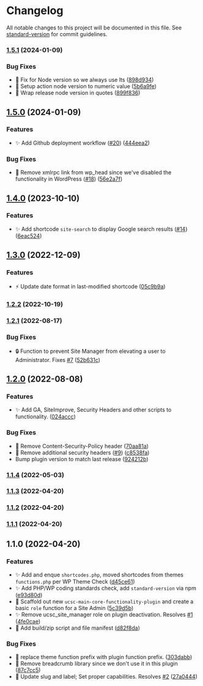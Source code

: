 # Changelog

All notable changes to this project will be documented in this file. See [standard-version](https://github.com/conventional-changelog/standard-version) for commit guidelines.

### [1.5.1](https://github.com/ucsc/ucsc-custom-functionality/compare/v1.5.0...v1.5.1) (2024-01-09)


### Bug Fixes

* 🐛 Fix for Node version so we always use lts ([898d934](https://github.com/ucsc/ucsc-custom-functionality/commit/898d93428bd80c5e91e93b3b761f4d6d87865c39))
* 🐛 Setup action node version to numeric value ([5b6a9fe](https://github.com/ucsc/ucsc-custom-functionality/commit/5b6a9fe26181cd4fc300afa227db56fced4b6b76))
* 🐛 Wrap release node version in quotes ([899f836](https://github.com/ucsc/ucsc-custom-functionality/commit/899f836d0822297ce00482cd17bb03cc5314be6e))

## [1.5.0](https://github.com/ucsc/ucsc-custom-functionality/compare/v1.4.0...v1.5.0) (2024-01-09)


### Features

* ✨ Add Github deployment workflow ([#20](https://github.com/ucsc/ucsc-custom-functionality/issues/20)) ([444eea2](https://github.com/ucsc/ucsc-custom-functionality/commit/444eea26689a0c4f045749f90ea16860660bb2a7))


### Bug Fixes

* 🐛 Remove xmlrpc link from wp_head since we've disabled the functionality in WordPress ([#18](https://github.com/ucsc/ucsc-custom-functionality/issues/18)) ([56e2a7f](https://github.com/ucsc/ucsc-custom-functionality/commit/56e2a7fe9189863d60815fa96197075043ab4651))

## [1.4.0](https://github.com/ucsc/ucsc-custom-functionality/compare/v1.3.0...v1.4.0) (2023-10-10)


### Features

* ✨ Add shortcode `site-search` to display Google search results ([#14](https://github.com/ucsc/ucsc-custom-functionality/issues/14)) ([6eac524](https://github.com/ucsc/ucsc-custom-functionality/commit/6eac5248b9fa6bf040cc7d90fdb00bfe007f7d06))

## [1.3.0](https://github.com/ucsc/ucsc-custom-functionality/compare/v1.2.2...v1.3.0) (2022-12-09)


### Features

* ⚡️ Update date format in last-modified shortcode ([05c9b9a](https://github.com/ucsc/ucsc-custom-functionality/commit/05c9b9a3bdea34fcaef9bfdde446c71608c09ac8))

### [1.2.2](https://github.com/ucsc/ucsc-custom-functionality/compare/v1.2.1...v1.2.2) (2022-10-19)

### [1.2.1](https://github.com/ucsc/ucsc-custom-functionality/compare/v1.2.0...v1.2.1) (2022-08-17)


### Bug Fixes

* :lock: Function to prevent Site Manager from elevating a user to Administrator. Fixes [#7](https://github.com/ucsc/ucsc-custom-functionality/issues/7) ([52b631c](https://github.com/ucsc/ucsc-custom-functionality/commit/52b631c3e8815cd5a6437d3cfd38d4de785efdc4))

## [1.2.0](https://github.com/ucsc/ucsc-custom-functionality/compare/v1.1.4...v1.2.0) (2022-08-08)


### Features

* :sparkles: Add GA, SiteImprove, Security Headers and other scripts to functionality. ([024accc](https://github.com/ucsc/ucsc-custom-functionality/commit/024accc55a722a2a95dfa243b29d932c86842352))


### Bug Fixes

* 🐛 Remove Content-Security-Policy header ([70aa81a](https://github.com/ucsc/ucsc-custom-functionality/commit/70aa81aa0d3866d56df3abbb8e6fb29005cedc75))
* 📝 Remove additional security headers ([#9](https://github.com/ucsc/ucsc-custom-functionality/issues/9)) ([c8538fa](https://github.com/ucsc/ucsc-custom-functionality/commit/c8538fadac3d90c96ab5785c98826d0f2b075e9e))
* Bump plugin version to match last release ([924212b](https://github.com/ucsc/ucsc-custom-functionality/commit/924212b4e64497530741231ebb9b38838e2e3b0c))

### [1.1.4](https://github.com/ucsc/ucsc-custom-functionality/compare/v1.1.3...v1.1.4) (2022-05-03)

### [1.1.3](https://github.com/ucsc/ucsc-custom-functionality/compare/v1.1.2...v1.1.3) (2022-04-20)

### [1.1.2](https://github.com/ucsc/ucsc-custom-functionality/compare/v1.1.1...v1.1.2) (2022-04-20)

### [1.1.1](https://github.com/ucsc/ucsc-custom-functionality/compare/v1.1.0...v1.1.1) (2022-04-20)

## 1.1.0 (2022-04-20)


### Features

* :sparkles: Add and enque `shortcodes.php`, moved shortcodes from themes `functions.php` per WP Theme Check ([d45ce61](https://github.com/ucsc/ucsc-custom-functionality/commit/d45ce613310ef6ce80cc4b914d0b76b44f233cf5))
* :sparkles: Add PHP/WP coding standards check, add `standard-version` via npm ([e93d80d](https://github.com/ucsc/ucsc-custom-functionality/commit/e93d80da52660203bb2239d4276aa97350886703))
* :tada: Scaffold out new `ucsc-main-core-functionality-plugin` and create a basic `role` function for a Site Admin ([5c39d5b](https://github.com/ucsc/ucsc-custom-functionality/commit/5c39d5b66a4f99ab87c4181e13557105585b5229))
* ✨ Remove ucsc_site_manager role on plugin deactivation. Resolves [#1](https://github.com/ucsc/ucsc-custom-functionality/issues/1) ([4fe0cae](https://github.com/ucsc/ucsc-custom-functionality/commit/4fe0caef6c3e1551ed1c32cc8e042f4db6ae26f0))
* 🚀 Add build/zip script and file manifest ([d82f8da](https://github.com/ucsc/ucsc-custom-functionality/commit/d82f8da4c4ae2a659edff292233338d395a3b8fd))


### Bug Fixes

* :art: replace theme function prefix with plugin function prefix. ([303dabb](https://github.com/ucsc/ucsc-custom-functionality/commit/303dabb8abaa01585bedf8e3007418e647d5d5ab))
* 🐛 Remove breadcrumb library since we don't use it in this plugin ([87c7cc5](https://github.com/ucsc/ucsc-custom-functionality/commit/87c7cc5c06de5a0fdf1b7e06832d40813da6e2eb))
* 🐛 Update slug and label; Set proper capabilities. Resolves [#2](https://github.com/ucsc/ucsc-custom-functionality/issues/2) ([27a0444](https://github.com/ucsc/ucsc-custom-functionality/commit/27a0444dc7baff899d6c31a493dcf79086548e92))
